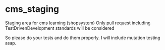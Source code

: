 # cms_staging
Staging area for cms learning (shopsystem)
Only pull request including TestDrivenDevelopment standards will be considered

So please do your tests and do them properly. 
I will include mutation testing asap.
